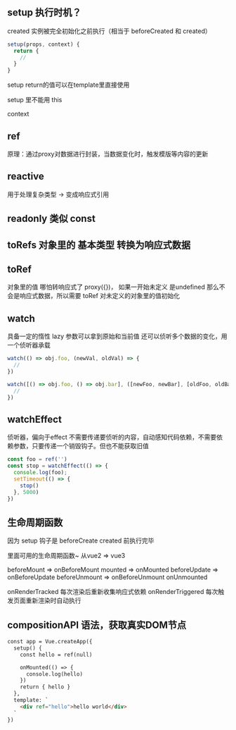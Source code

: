 ## setup 执行时机？

created 实例被完全初始化之前执行（相当于 beforeCreated 和 created）

```js
setup(props, context) {
  return {
    //
  }
}
```

setup return的值可以在template里直接使用

setup 里不能用 this

context

## ref

原理：通过proxy对数据进行封装，当数据变化时，触发模版等内容的更新

## reactive

用于处理复杂类型 -> 变成响应式引用

##  readonly 类似 const

## toRefs 对象里的 基本类型 转换为响应式数据

## toRef

对象里的值 哪怕转响应式了 proxy({})， 如果一开始未定义 是undefined
那么不会是响应式数据，所以需要 toRef 对未定义的对象里的值初始化

## watch

具备一定的惰性 lazy 参数可以拿到原始和当前值
还可以侦听多个数据的变化，用一个侦听器承载

```js
watch(() => obj.foo, (newVal, oldVal) => {
  //
})

watch([() => obj.foo, () => obj.bar], ([newFoo, newBar], [oldFoo, oldBar]) => {
  //
})
```

## watchEffect

侦听器，偏向于effect
不需要传递要侦听的内容，自动感知代码依赖，不需要依赖参数，只要传递一个销毁钩子。但也不能获取旧值

```js
const foo = ref('')
const stop = watchEffect(() => {
  console.log(foo);
  setTimeout(() => {
    stop()
  }, 5000)
})

```

## 生命周期函数

因为 setup 钩子是 beforeCreate created 前执行完毕

里面可用的生命周期函数~ 从vue2 => vue3

beforeMount => onBeforeMount
mounted => onMounted
beforeUpdate => onBeforeUpdate
beforeUnmount => onBeforeUnmount
                   onUnmounted

onRenderTracked 每次渲染后重新收集响应式依赖
onRenderTriggered  每次触发页面重新渲染时自动执行

## compositionAPI 语法，获取真实DOM节点

```html
const app = Vue.createApp({
  setup() {
    const hello = ref(null)

    onMounted(() => {
      console.log(hello)
    })
    return { hello }
  },
  template: `
    <div ref="hello">hello world</div>
  `
})
```
